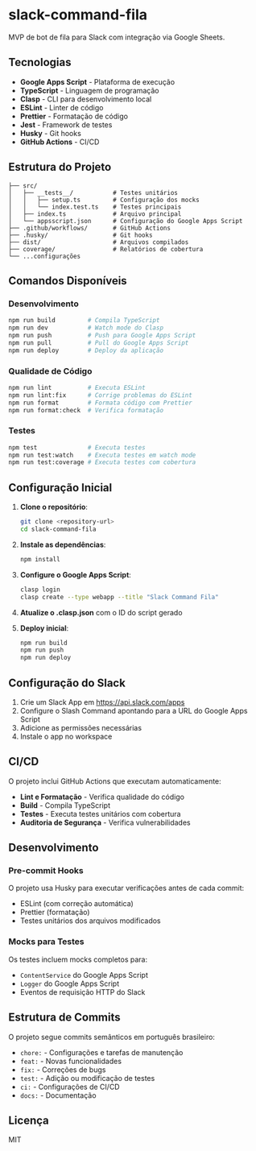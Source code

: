 # slack-command-fila

MVP de bot de fila para Slack com integração via Google Sheets.

## Tecnologias

- **Google Apps Script** - Plataforma de execução
- **TypeScript** - Linguagem de programação
- **Clasp** - CLI para desenvolvimento local
- **ESLint** - Linter de código
- **Prettier** - Formatação de código
- **Jest** - Framework de testes
- **Husky** - Git hooks
- **GitHub Actions** - CI/CD

## Estrutura do Projeto

```
├── src/
│   ├── __tests__/           # Testes unitários
│   │   ├── setup.ts         # Configuração dos mocks
│   │   └── index.test.ts    # Testes principais
│   ├── index.ts             # Arquivo principal
│   └── appsscript.json      # Configuração do Google Apps Script
├── .github/workflows/       # GitHub Actions
├── .husky/                  # Git hooks
├── dist/                    # Arquivos compilados
├── coverage/                # Relatórios de cobertura
└── ...configurações
```

## Comandos Disponíveis

### Desenvolvimento
```bash
npm run build         # Compila TypeScript
npm run dev           # Watch mode do Clasp
npm run push          # Push para Google Apps Script
npm run pull          # Pull do Google Apps Script
npm run deploy        # Deploy da aplicação
```

### Qualidade de Código
```bash
npm run lint          # Executa ESLint
npm run lint:fix      # Corrige problemas do ESLint
npm run format        # Formata código com Prettier
npm run format:check  # Verifica formatação
```

### Testes
```bash
npm test              # Executa testes
npm run test:watch    # Executa testes em watch mode
npm run test:coverage # Executa testes com cobertura
```

## Configuração Inicial

1. **Clone o repositório**:
   ```bash
   git clone <repository-url>
   cd slack-command-fila
   ```

2. **Instale as dependências**:
   ```bash
   npm install
   ```

3. **Configure o Google Apps Script**:
   ```bash
   clasp login
   clasp create --type webapp --title "Slack Command Fila"
   ```

4. **Atualize o .clasp.json** com o ID do script gerado

5. **Deploy inicial**:
   ```bash
   npm run build
   npm run push
   npm run deploy
   ```

## Configuração do Slack

1. Crie um Slack App em https://api.slack.com/apps
2. Configure o Slash Command apontando para a URL do Google Apps Script
3. Adicione as permissões necessárias
4. Instale o app no workspace

## CI/CD

O projeto inclui GitHub Actions que executam automaticamente:

- **Lint e Formatação** - Verifica qualidade do código
- **Build** - Compila TypeScript
- **Testes** - Executa testes unitários com cobertura
- **Auditoria de Segurança** - Verifica vulnerabilidades

## Desenvolvimento

### Pre-commit Hooks

O projeto usa Husky para executar verificações antes de cada commit:
- ESLint (com correção automática)
- Prettier (formatação)
- Testes unitários dos arquivos modificados

### Mocks para Testes

Os testes incluem mocks completos para:
- `ContentService` do Google Apps Script
- `Logger` do Google Apps Script
- Eventos de requisição HTTP do Slack

## Estrutura de Commits

O projeto segue commits semânticos em português brasileiro:

- `chore:` - Configurações e tarefas de manutenção
- `feat:` - Novas funcionalidades
- `fix:` - Correções de bugs
- `test:` - Adição ou modificação de testes
- `ci:` - Configurações de CI/CD
- `docs:` - Documentação

## Licença

MIT
